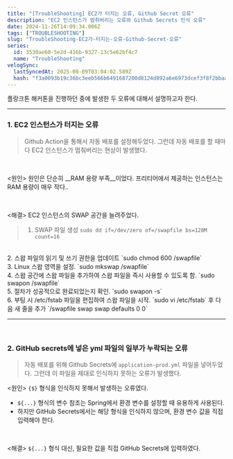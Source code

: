 ```yaml
---
title: "[TroubleShooting] EC2가 터지는 오류, Github Secret 오류"
description: "EC2 인스턴스가 멈취버리는 오류와 Github Secrets 인식 오류"
date: 2024-11-26T14:09:34.006Z
tags: ["TROUBLESHOOTING"]
slug: "TroubleShooting-EC2가-터지는-오류-Github-Secret-오류"
series:
  id: 3530ae60-5e2d-416b-9327-13c5e62bf4c7
  name: "TroubleShooting"
velogSync:
  lastSyncedAt: 2025-08-09T03:04:02.589Z
  hash: "f3a0093b19c36bc3eeb566b6491687200d8124d892a6e6973dcef3f8f2bbaa26"
---
```


플랑크톤 해커톤을 진행하던 중에 발생한 두 오류에 대해서 설명하고자 한다.

---

### 1. EC2 인스턴스가 터지는 오류

>Github Action을 통해서 자동 배포를 설정해두었다.
그런데 자동 배포를 할 때마다 EC2 인스턴스가 멈춰버리는 현상이 발생했다.

<br>

<원인>
원인은 단순히 __RAM 용량 부족__이었다.
프리티어에서 제공하는 인스턴스는 RAM 용량이 매우 작다..

<br>

<해결>
EC2 인스턴스의 SWAP 공간을 늘려주었다.

>1. SWAP 파일 생성
`sudo dd if=/dev/zero of=/swapfile bs=128M count=16`
<br>
2. 스왑 파일의 읽기 및 쓰기 권한을 업데이트
`sudo chmod 600 /swapfile`
<br>
3.    Linux 스왑 영역을 설정.
`sudo mkswap /swapfile`
<br>
4.    스왑 공간에 스왑 파일을 추가하여 스왑 파일을 즉시 사용할 수 있도록 함.
`sudo swapon /swapfile`
<br>
5.    절차가 성공적으로 완료되었는지 확인.
`sudo swapon -s`
<br>
6.    부팅 시 /etc/fstab 파일을 편집하여 스왑 파일을 시작.
`sudo vi /etc/fstab` 후 다음 새 줄을 추가 `/swapfile swap swap defaults 0 0`


<br>

---

<br>

### 2. GitHub secrets에 넣은 yml 파일의 일부가 누락되는 오류
> 자동 배포를 위해 Github Secrets에 `application-prod.yml` 파일을 넣어두었다.
그런데 이 파일을 제대로 인식하지 못하는 오류가 발생했다.


<원인>
`{$}` 형식을 인식하지 못해서 발생하는 오류였다.

- `${...}` 형식의 변수 참조는 Spring에서 환경 변수를 설정할 때 유용하게 사용된다.
- 하지만 GitHub Secrets에서는 해당 형식을 인식하지 않으며, 환경 변수 값을 직접 입력해야 한다.
<br>

<해결>
`${...}` 형식 대신, 필요한 값을 직접 GitHub Secrets에 입력하였다.






